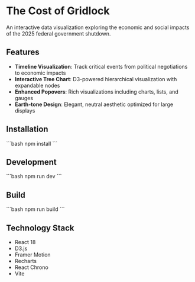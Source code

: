 # The Cost of Gridlock

An interactive data visualization exploring the economic and social impacts of the 2025 federal government shutdown.

## Features

- **Timeline Visualization**: Track critical events from political negotiations to economic impacts
- **Interactive Tree Chart**: D3-powered hierarchical visualization with expandable nodes
- **Enhanced Popovers**: Rich visualizations including charts, lists, and gauges
- **Earth-tone Design**: Elegant, neutral aesthetic optimized for large displays

## Installation

\`\`\`bash
npm install
\`\`\`

## Development

\`\`\`bash
npm run dev
\`\`\`

## Build

\`\`\`bash
npm run build
\`\`\`

## Technology Stack

- React 18
- D3.js
- Framer Motion
- Recharts
- React Chrono
- Vite
